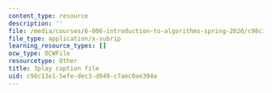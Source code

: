 ```yaml
---
content_type: resource
description: ''
file: /media/courses/6-006-introduction-to-algorithms-spring-2020/c98c13e15efedec3d049c7aec0ae394a_Xnpo1atN-Iw.srt
file_type: application/x-subrip
learning_resource_types: []
ocw_type: OCWFile
resourcetype: Other
title: 3play caption file
uid: c98c13e1-5efe-dec3-d049-c7aec0ae394a
---
```

